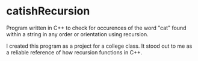 # catishRecursion

Program written in C++ to check for occurences of the word "cat" found 
within a string in any order or orientation using recursion.

I created this program as a project for a college class. 
It stood out to me as a reliable reference of how recursion functions in C++.
